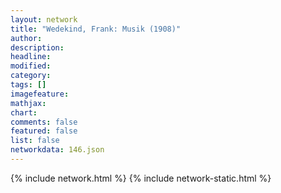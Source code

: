 ```yaml
---
layout: network
title: "Wedekind, Frank: Musik (1908)"
author:
description:
headline:
modified:
category:
tags: []
imagefeature: 
mathjax: 
chart: 
comments: false
featured: false
list: false
networkdata: 146.json
---
```

{% include network.html %}
{% include network-static.html %}
